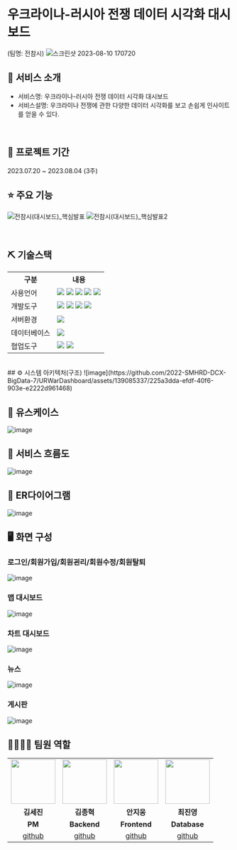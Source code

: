 # 우크라이나-러시아 전쟁 데이터 시각화 대시보드
(팀명: 전참시)
![스크린샷 2023-08-10 170720](https://github.com/2022-SMHRD-DCX-BigData-7/URWarDashboard/assets/139085493/4a452690-d2f1-46fa-b051-afd531e62bbc)



## 👀 서비스 소개
* 서비스명:  우크라이나-러시아 전쟁 데이터 시각화 대시보드 
* 서비스설명: 우크라이나 전쟁에 관한 다양한 데이터 시각화를 보고 손쉽게 인사이트를 얻을 수 있다.
<br>

## 📅 프로젝트 기간
2023.07.20 ~ 2023.08.04 (3주)
<br>

## ⭐ 주요 기능
![전참시(대시보드)_핵심발표](https://github.com/2022-SMHRD-DCX-BigData-7/URWarDashboard/assets/139085493/d0174f92-e5e0-4158-a7f5-e27cab2c2258)
![전참시(대시보드)_핵심발표2](https://github.com/2022-SMHRD-DCX-BigData-7/URWarDashboard/assets/139085493/87abc66c-7ac3-40f0-9e3e-48ba8136bf3f)


<br>

## ⛏ 기술스택
<table>
    <tr>
        <th>구분</th>
        <th>내용</th>
    </tr>
    <tr>
        <td>사용언어</td>
        <td>
            <img src="https://img.shields.io/badge/Java-007396?style=for-the-badge&logo=java&logoColor=white"/>
            <img src="https://img.shields.io/badge/HTML5-E34F26?style=for-the-badge&logo=HTML5&logoColor=white"/>
            <img src="https://img.shields.io/badge/CSS3-1572B6?style=for-the-badge&logo=CSS3&logoColor=white"/>
            <img src="https://img.shields.io/badge/JavaScript-F7DF1E?style=for-the-badge&logo=JavaScript&logoColor=white"/>
            <img src="https://img.shields.io/badge/python-007396?style=for-the-badge&logo=python&logoColor=white"/>
        </td>
    </tr>
    <tr>
        <td>개발도구</td>
        <td>
            <img src="https://img.shields.io/badge/Eclipse-2C2255?style=for-the-badge&logo=Eclipse&logoColor=white"/>
            <img src="https://img.shields.io/badge/VSCode-007ACC?style=for-the-badge&logo=VisualStudioCode&logoColor=white"/>
            <img src="https://img.shields.io/badge/Jupyter-fa9372?style=for-the-badge&logo=Jupyter&logoColor=white"/>
            <img src="https://img.shields.io/badge/tableau-6f7bf7?style=for-the-badge&logo=tableau&logoColor=white"/>
        </td>
    </tr>
    <tr>
        <td>서버환경</td>
        <td>
            <img src="https://img.shields.io/badge/Apache Tomcat-D22128?style=for-the-badge&logo=Apache Tomcat&logoColor=white"/>
        </td>
    </tr>
    <tr>
        <td>데이터베이스</td>
        <td>
            <img src="https://img.shields.io/badge/Oracle 11g-F80000?style=for-the-badge&logo=Oracle&logoColor=white"/>
        </td>
    </tr>
    <tr>
        <td>협업도구</td>
        <td>
            <img src="https://img.shields.io/badge/Git-F05032?style=for-the-badge&logo=Git&logoColor=white"/>
            <img src="https://img.shields.io/badge/GitHub-181717?style=for-the-badge&logo=GitHub&logoColor=white"/>
        </td>
    </tr>
</table>


<br>
## ⚙ 시스템 아키텍처(구조)
![image](https://github.com/2022-SMHRD-DCX-BigData-7/URWarDashboard/assets/139085337/225a3dda-efdf-40f6-903e-e2222d961468)
<br>

## 📌 유스케이스
![image](https://github.com/2022-SMHRD-DCX-BigData-7/URWarDashboard/assets/139085337/3395d10c-55f6-425d-a79d-7bc5c7d76d8f)
<br>

## 📌 서비스 흐름도
![image](https://github.com/2022-SMHRD-DCX-BigData-7/URWarDashboard/assets/139085337/2cc43280-906c-4035-a333-f174517fe8a2)
<br>

## 📌 ER다이어그램
![image](https://github.com/2022-SMHRD-DCX-BigData-7/URWarDashboard/assets/139085337/404348ae-47db-429c-ae2f-5771431078a5)
<br>

## 🖥 화면 구성

### 로그인/회원가입/회원괸리/회원수정/회원탈퇴
![image](https://github.com/2022-SMHRD-DCX-BigData-7/URWarDashboard/assets/139085337/46df2a1a-d220-4d5d-863f-1264258f3445)
<br>

### 맵 대시보드
![image](https://github.com/2022-SMHRD-DCX-BigData-7/URWarDashboard/assets/139085337/bb15effe-ee01-4e9a-bf86-437ca48d76a2)
<br>

### 차트 대시보드
![image](https://github.com/2022-SMHRD-DCX-BigData-7/URWarDashboard/assets/139085337/8d45953c-6331-4f62-a7cc-3edd536369ec)
<br>

### 뉴스
![image](https://github.com/2022-SMHRD-DCX-BigData-7/URWarDashboard/assets/139085337/dbded334-022c-43d2-a40b-ebb2504d4b65)
<br>

### 게시판
![image](https://github.com/2022-SMHRD-DCX-BigData-7/URWarDashboard/assets/139085337/14eed283-46e2-4804-9cf9-86366b1aad92)
<br>

## 👨‍👩‍👦‍👦 팀원 역할
<table>
  <tr>
    <td align="center"><img src="https://item.kakaocdn.net/do/fd49574de6581aa2a91d82ff6adb6c0115b3f4e3c2033bfd702a321ec6eda72c" width="100" height="100"/></td>
    <td align="center"><img src="https://mb.ntdtv.kr/assets/uploads/2019/01/Screen-Shot-2019-01-08-at-4.31.55-PM-e1546932545978.png" width="100" height="100"/></td>
    <td align="center"><img src="https://mblogthumb-phinf.pstatic.net/20160127_177/krazymouse_1453865104404DjQIi_PNG/%C4%AB%C4%AB%BF%C0%C7%C1%B7%BB%C1%EE_%B6%F3%C0%CC%BE%F0.png?type=w2" width="100" height="100"/></td>
    <td align="center"><img src="https://i.pinimg.com/236x/ed/bb/53/edbb53d4f6dd710431c1140551404af9.jpg" width="100" height="100"/></td>
  </tr>
  <tr>
    <td align="center"><strong>김세진</strong></td>
    <td align="center"><strong>김종혁</strong></td>
    <td align="center"><strong>안지웅</strong></td>
    <td align="center"><strong>최진영</strong></td>
  </tr>
  <tr>
    <td align="center"><b>PM</b></td>
    <td align="center"><b>Backend</b></td>
    <td align="center"><b>Frontend</b></td>
    <td align="center"><b>Database</b></td>
  </tr>
  <tr>
    <td align="center"><a href="https://github.com/mik-nijes" target='_blank'>github</a></td>
    <td align="center"><a href="https://github.com/hyeok94" target='_blank'>github</a></td>
    <td align="center"><a href="https://github.com/자신의username작성해주세요" target='_blank'>github</a></td>
    <td align="center"><a href="https://github.com/gijhuby" target='_blank'>github</a></td>
  </tr>
</table>
<br>

